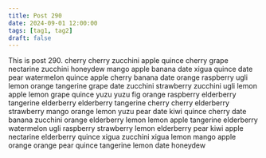 ```yaml
---
title: Post 290
date: 2024-09-01 12:00:00
tags: [tag1, tag2]
draft: false
---
```

This is post 290.
cherry
cherry
zucchini
apple
quince
cherry
grape
nectarine
zucchini
honeydew
mango
apple
banana
date
xigua
quince
date
pear
watermelon
quince
apple
cherry
banana
date
orange
raspberry
ugli
lemon
orange
tangerine
grape
date
zucchini
strawberry
zucchini
ugli
lemon
apple
lemon
grape
quince
yuzu
yuzu
fig
orange
raspberry
elderberry
tangerine
elderberry
elderberry
tangerine
cherry
cherry
elderberry
strawberry
mango
orange
lemon
yuzu
pear
date
kiwi
quince
cherry
date
banana
zucchini
orange
elderberry
lemon
lemon
apple
tangerine
elderberry
watermelon
ugli
raspberry
strawberry
lemon
elderberry
pear
kiwi
apple
nectarine
elderberry
quince
xigua
zucchini
xigua
lemon
mango
apple
orange
orange
pear
quince
tangerine
lemon
date
honeydew
